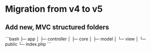 # Migration from v4 to v5

## Add new, MVC structured folders

´´´bash
├─ app
│   ├─ controller
│   ├─ core
│   ├─ model
│   └─ view
│
└─ public
    └─ index.php
´´´
